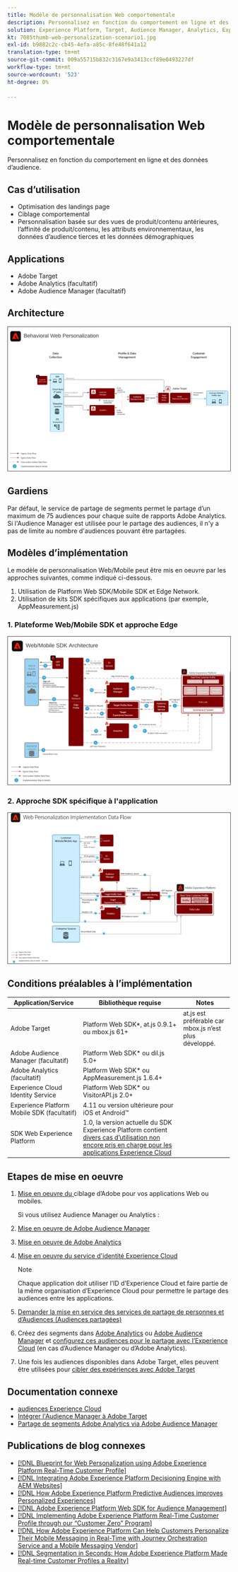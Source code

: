 ```yaml
---
title: Modèle de personnalisation Web comportementale
description: Personnalisez en fonction du comportement en ligne et des données d’audience.
solution: Experience Platform, Target, Audience Manager, Analytics, Experience Cloud Services, Data Collection
kt: 7085thumb-web-personalization-scenario1.jpg
exl-id: b9882c2c-cb45-4efa-a85c-8fe48f641a12
translation-type: tm+mt
source-git-commit: 009a55715b832c3167e9a3413ccf89e0493227df
workflow-type: tm+mt
source-wordcount: '523'
ht-degree: 0%

---
```


# Modèle de personnalisation Web comportementale

Personnalisez en fonction du comportement en ligne et des données d’audience.

## Cas d’utilisation

* Optimisation des landings page
* Ciblage comportemental
* Personnalisation basée sur des vues de produit/contenu antérieures, l’affinité de produit/contenu, les attributs environnementaux, les données d’audience tierces et les données démographiques

## Applications

* Adobe Target
* Adobe Analytics (facultatif)
* Adobe Audience Manager (facultatif)

## Architecture

<img src="assets/personalization.svg" alt="Architecture de référence pour le plan directeur de la personnalisation Web comportementale" style="border:1px solid #4a4a4a" />


## Gardiens

Par défaut, le service de partage de segments permet le partage d’un maximum de 75 audiences pour chaque suite de rapports Adobe Analytics. Si l&#39;Audience Manager est utilisée pour le partage des audiences, il n&#39;y a pas de limite au nombre d&#39;audiences pouvant être partagées. 

## Modèles d’implémentation

Le modèle de personnalisation Web/Mobile peut être mis en oeuvre par les approches suivantes, comme indiqué ci-dessous.

1. Utilisation de Platform Web SDK/Mobile SDK et Edge Network.
1. Utilisation de kits SDK spécifiques aux applications (par exemple, AppMeasurement.js)

### 1. Plateforme Web/Mobile SDK et approche Edge

<img src="assets/websdkflow.svg" alt="Architecture de référence pour Platform Web SDK/Mobile SDK et Edge Network Approach" style="border:1px solid #4a4a4a" />

### 2. Approche SDK spécifique à l&#39;application

<img src="assets/appsdkflow.png" alt="Architecture de référence pour l’approche du SDK spécifique à l’application" style="border:1px solid #4a4a4a" />




## Conditions préalables à l’implémentation

| Application/Service | Bibliothèque requise | Notes |
|---|---|---|
| Adobe Target | Platform Web SDK*, at.js 0.9.1+ ou mbox.js 61+ | at.js est préférable car mbox.js n’est plus développé. |
| Adobe Audience Manager (facultatif) | Platform Web SDK* ou dil.js 5.0+ |  |
| Adobe Analytics (facultatif) | Platform Web SDK* ou AppMeasurement.js 1.6.4+ |  |
| Experience Cloud Identity Service | Platform Web SDK* ou VisitorAPI.js 2.0+ |  |
| Experience Platform Mobile SDK (facultatif) | 4.11 ou version ultérieure pour iOS et Android™ |  |
| SDK Web Experience Platform | 1.0, la version actuelle du SDK Experience Platform contient [divers cas d’utilisation non encore pris en charge pour les applications Experience Cloud](https://github.com/adobe/alloy/projects/5) |  |

## Etapes de mise en oeuvre

1. [Mise en oeuvre du ](https://experienceleague.adobe.com/docs/target/using/implement-target/implementing-target.html) ciblage d’Adobe pour vos applications Web ou mobiles.

   Si vous utilisez Audience Manager ou Analytics :

1. [Mise en oeuvre de Adobe Audience Manager](https://experienceleague.adobe.com/docs/audience-manager/user-guide/implementation-integration-guides/implement-audience-manager.html)
1. [Mise en oeuvre de Adobe Analytics](https://experienceleague.adobe.com/docs/analytics/implementation/home.html)
1. [Mise en oeuvre du service d&#39;identité Experience Cloud](https://experienceleague.adobe.com/docs/id-service/using/implementation/implementation-guides.html)

   >[!NOTE]
   >
   >Chaque application doit utiliser l’ID d’Experience Cloud et faire partie de la même organisation d’Experience Cloud pour permettre le partage des audiences entre les applications.

1. [Demander la mise en service des services de partage de personnes et d’Audiences (Audiences partagées)](https://www.adobe.com/go/audiences)
1. Créez des segments dans [Adobe Analytics](https://experienceleague.adobe.com/docs/analytics/components/segmentation/segmentation-workflow/seg-build.html) ou [Adobe Audience Manager](https://experienceleague.adobe.com/docs/audience-manager/user-guide/features/segments/segment-builder.html) et [configurez ces audiences pour le partage avec l’Experience Cloud](https://experienceleague.adobe.com/docs/analytics/components/segmentation/segmentation-workflow/seg-publish.html) (en cas d’Audience Manager ou d’Adobe Analytics).
1. Une fois les audiences disponibles dans Adobe Target, elles peuvent être utilisées pour [cibler des expériences avec Adobe Target](https://experienceleague.adobe.com/docs/target/using/audiences/target.html)

## Documentation connexe

* [audiences Experience Cloud](https://experienceleague.adobe.com/docs/core-services/interface/audiences/audience-library.html)
* [Intégrer l&#39;Audience Manager à Adobe Target](https://experienceleague.adobe.com/docs/audience-manager/user-guide/implementation-integration-guides/integration-other-solutions/aam-target-integration.html)
* [Partage de segments Adobe Analytics via Adobe Audience Manager](https://experienceleague.adobe.com/docs/analytics/components/segmentation/segmentation-workflow/seg-publish.html)


## Publications de blog connexes

* [[!DNL Blueprint for Web Personalization using Adobe Experience Platform Real-Time Customer Profile]](https://medium.com/adobetech/blueprint-for-web-personalization-using-adobe-experience-platform-real-time-customer-profile-fef2ce7a4b2f)
* [[!DNL Integrating Adobe Experience Platform Decisioning Engine with AEM Websites]](https://jaeness.medium.com/integrating-adobe-experience-platform-decisioning-engine-with-aem-websites-9c222acd12e2)
* [[!DNL How Adobe Experience Platform Predictive Audiences improves Personalized Experiences]](https://medium.com/adobetech/how-adobe-experience-platform-predictive-audiences-improves-personalized-experiences-1f75a60cb7a3)
* [[!DNL Adobe Experience Platform Web SDK for Audience Management]](https://medium.com/adobetech/adobe-experience-platform-web-sdk-for-audience-management-751fa6d063bc)
* [[!DNL Implementing Adobe Experience Platform Real-Time Customer Profile through our “Customer Zero” Program]](https://medium.com/adobetech/implementing-adobe-experience-platform-real-time-customer-profile-through-our-customer-zero-32e7cd952896)
* [[!DNL How Adobe Experience Platform Can Help Customers Personalize Their Mobile Messaging in Real-Time with Journey Orchestration Service and a Mobile Messaging Vendor]](https://medium.com/adobetech/how-adobe-experience-platform-helped-a-client-personalize-their-mobile-messaging-in-real-time-with-7d634aefa098)
* [[!DNL Segmentation in Seconds: How Adobe Experience Platform Made Real-time Customer Profiles a Reality]](https://medium.com/adobetech/segmentation-in-seconds-how-adobe-experience-platform-made-real-time-customer-profiles-a-reality-a7a8552b0847)
